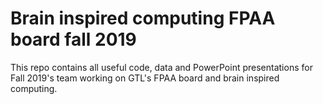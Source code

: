 # Brain inspired computing FPAA board fall 2019

This repo contains all useful code, data and PowerPoint presentations for Fall 2019's team working on GTL's FPAA board and brain inspired computing.
